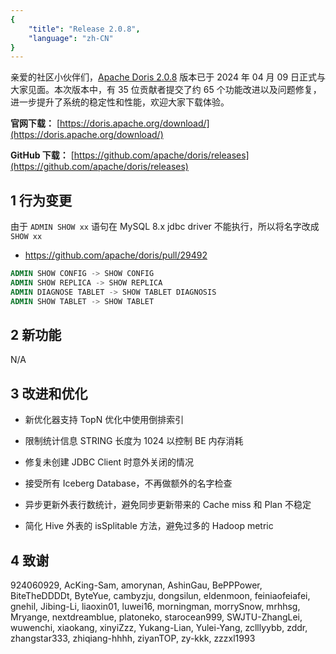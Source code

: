 ```yaml
---
{
    "title": "Release 2.0.8",
    "language": "zh-CN"
}
---
```


亲爱的社区小伙伴们，[Apache Doris 2.0.8](https://doris.apache.org/download/) 版本已于 2024 年 04 月 09 日正式与大家见面。本次版本中，有 35 位贡献者提交了约 65 个功能改进以及问题修复，进一步提升了系统的稳定性和性能，欢迎大家下载体验。

**官网下载：** [https://doris.apache.org/download/](https://doris.apache.org/download/)

**GitHub 下载：** [https://github.com/apache/doris/releases](https://github.com/apache/doris/releases)

## 1 行为变更

由于 `ADMIN SHOW xx` 语句在 MySQL 8.x jdbc driver 不能执行，所以将名字改成 `SHOW xx`

- https://github.com/apache/doris/pull/29492

```sql
ADMIN SHOW CONFIG -> SHOW CONFIG
ADMIN SHOW REPLICA -> SHOW REPLICA
ADMIN DIAGNOSE TABLET -> SHOW TABLET DIAGNOSIS
ADMIN SHOW TABLET -> SHOW TABLET
```


## 2 新功能

N/A



## 3 改进和优化

- 新优化器支持 TopN 优化中使用倒排索引

- 限制统计信息 STRING 长度为 1024 以控制 BE 内存消耗

- 修复未创建 JDBC Client 时意外关闭的情况

- 接受所有 Iceberg Database，不再做额外的名字检查

- 异步更新外表行数统计，避免同步更新带来的 Cache miss 和 Plan 不稳定

- 简化 Hive 外表的 isSplitable 方法，避免过多的 Hadoop metric



## 4 致谢

924060929,  AcKing-Sam, amorynan, AshinGau, BePPPower, BiteTheDDDDt, ByteYue, cambyzju,  dongsilun, eldenmoon, feiniaofeiafei, gnehil, Jibing-Li, liaoxin01, luwei16,  morningman, morrySnow, mrhhsg, Mryange, nextdreamblue, platoneko,  starocean999, SWJTU-ZhangLei, wuwenchi, xiaokang, xinyiZzz, Yukang-Lian,  Yulei-Yang, zclllyybb, zddr, zhangstar333, zhiqiang-hhhh, ziyanTOP, zy-kkk,  zzzxl1993
